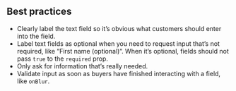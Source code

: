 ## Best practices

- Clearly label the text field so it’s obvious what customers should enter into the field.
- Label text fields as optional when you need to request input that’s not required, like “First name (optional)“. When it’s optional, fields should not pass `true` to the `required` prop.
- Only ask for information that’s really needed.
- Validate input as soon as buyers have finished interacting with a field, like `onBlur`.